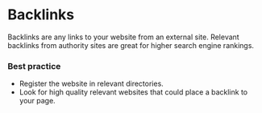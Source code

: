 # Backlinks

Backlinks are any links to your website from an external site. Relevant backlinks from authority sites are great for higher search engine rankings.

### Best practice

* Register the website in relevant directories.
* Look for high quality relevant websites that could place a backlink to your page.
